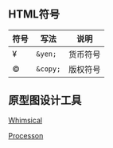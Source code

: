 ## HTML符号

| 符号   | 写法     | 说明     |
| ------ | -------- | -------- |
| &yen;  | `&yen;`  | 货币符号 |
| &copy; | `&copy;` | 版权符号 |



## 原型图设计工具

[Whimsical](https://whimsical.com)

[Processon](https://processon.com)